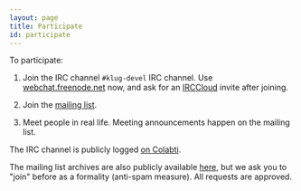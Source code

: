 ```yaml
---
layout: page
title: Participate
id: participate
---
```


To participate:

1. Join the IRC channel `#klug-devel` IRC channel.  Use
   [webchat.freenode.net](http://webchat.freenode.net) now, and ask
   for an [IRCCloud](https://irccloud.com) invite after joining.

2. Join the [mailing list](http://groups.google.com/group/kgplug).

3. Meet people in real life.  Meeting announcements happen on the
   mailing list.

The IRC channel is publicly logged [on
Colabti](http://colabti.org/irclogger/irclogger_logs/klug-devel).

The mailing list archives are also publicly available
[here](http://groups.google.com/group/kgplug/topics), but we ask you
to "join" before as a formality (anti-spam measure).  All requests are
approved.
